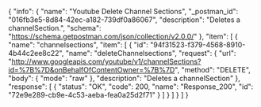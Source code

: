 {
  "info": {
    "name": "Youtube Delete Channel Sections",
    "_postman_id": "016fb3e5-8d84-42ec-a182-739df0a86067",
    "description": "Deletes a channelSection.",
    "schema": "https://schema.getpostman.com/json/collection/v2.0.0/"
  },
  "item": [
    {
      "name": "channelsections",
      "item": [
        {
          "id": "94f31523-f379-4568-8910-4b44c2ee8c22",
          "name": "deleteChannelsections",
          "request": {
            "url": "http://www.googleapis.com/youtube/v1/channelSections?id=%7B%7D&onBehalfOfContentOwner=%7B%7D",
            "method": "DELETE",
            "body": {
              "mode": "raw"
            },
            "description": "Deletes a channelSection"
          },
          "response": [
            {
              "status": "OK",
              "code": 200,
              "name": "Response_200",
              "id": "72e9e289-cb9e-4c53-aeba-fea0a25d2f71"
            }
          ]
        }
      ]
    }
  ]
}